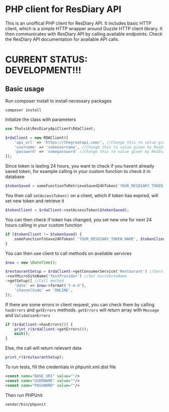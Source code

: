PHP client for ResDiary API
========

This is an unoffical PHP client for ResDiary API. It includes basic HTTP client, which is a simple
HTTP wrapper around Guzzle HTTP client library. It then communicates with ResDiary API by calling 
available endpoints. Check the ResDiary API documentation for available API calls.


CURRENT STATUS: DEVELOPMENT!!!
========

Basic usage
------------------------

Run composer install to install necessary packages

`composer install`


Initalize the class with parameters


```php
use Thalvik\ResDiaryApiClient\RdaClient;

$rdaClient = new RDAClient([
	'api_url' => 'https://thegreatapi.com/', //Change this to value given by ResDiary
	'username' => 'someusername', //Change this to value given by ResDiary
	'password' => 'somepassword' //Change this to value given by ResDiary
]);
```

Since token is lasting 24 hours, you want to check if you havent already saved token, for example calling in
your custom function to check it in database

```php
$tokenSaved = someFunctionToRetrieveSaved24hToken('YOUR_RESDIARY_TOKEN_NAME');
```

You then call `setAccessToken()` on a client, which if token has expired, will set new token and retrieve it
```php
$tokenClient = $rdaClient->setAccessToken($tokenSaved);
```

You can then check if token has changed, you set new one for next 24 hours calling in your custom function
```php
if ($tokenClient != $tokenSaved) {
	someFunctionToSave24hToken( 'YOUR_RESDIARY_TOKEN_NAME', $tokenClient);
}
```
You can then use client to call methods on available services
```php
$now = new \DateTime();

$restaurantSetup = $rdaClient->getConsumerService('Restaurant') //Service name
->setMicroSiteName('TestProvider') //Set microSiteName
->getSetup([ //Call method
	'date' => $now->format('Y-m-d'),
	'channelCode' => 'ONLINE',
]);
```

If there are some errors in client request, you can check them by calling `hasErrors` and `getErrors` methods. `getErrors`
will return array with `Message` and `ValidationErrors`

```php
if ($rdaClient->hasErrors()) {
	print_r($rdaClient->getErrors());
	exit();
}
```

Else, the call will return relevant data
```php
print_r($restaurantSetup);
```

To run tests, fill the credentials in phpunit.xml.dist file

```xml
<const name="BASE_URI" value=""/>
<const name="USERNAME" value=""/>
<const name="PASSWORD" value=""/>
```

Then run PHPUnit

`vendor/bin/phpunit`

